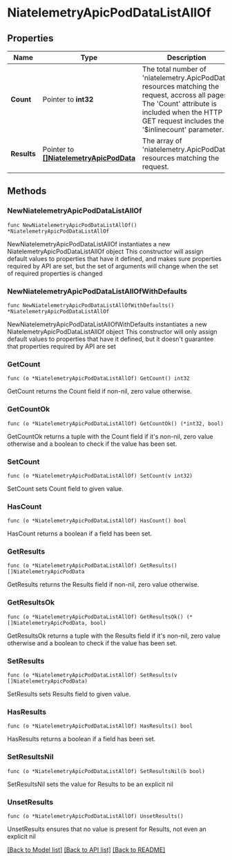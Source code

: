 # NiatelemetryApicPodDataListAllOf

## Properties

Name | Type | Description | Notes
------------ | ------------- | ------------- | -------------
**Count** | Pointer to **int32** | The total number of &#39;niatelemetry.ApicPodData&#39; resources matching the request, accross all pages. The &#39;Count&#39; attribute is included when the HTTP GET request includes the &#39;$inlinecount&#39; parameter. | [optional] 
**Results** | Pointer to [**[]NiatelemetryApicPodData**](NiatelemetryApicPodData.md) | The array of &#39;niatelemetry.ApicPodData&#39; resources matching the request. | [optional] 

## Methods

### NewNiatelemetryApicPodDataListAllOf

`func NewNiatelemetryApicPodDataListAllOf() *NiatelemetryApicPodDataListAllOf`

NewNiatelemetryApicPodDataListAllOf instantiates a new NiatelemetryApicPodDataListAllOf object
This constructor will assign default values to properties that have it defined,
and makes sure properties required by API are set, but the set of arguments
will change when the set of required properties is changed

### NewNiatelemetryApicPodDataListAllOfWithDefaults

`func NewNiatelemetryApicPodDataListAllOfWithDefaults() *NiatelemetryApicPodDataListAllOf`

NewNiatelemetryApicPodDataListAllOfWithDefaults instantiates a new NiatelemetryApicPodDataListAllOf object
This constructor will only assign default values to properties that have it defined,
but it doesn't guarantee that properties required by API are set

### GetCount

`func (o *NiatelemetryApicPodDataListAllOf) GetCount() int32`

GetCount returns the Count field if non-nil, zero value otherwise.

### GetCountOk

`func (o *NiatelemetryApicPodDataListAllOf) GetCountOk() (*int32, bool)`

GetCountOk returns a tuple with the Count field if it's non-nil, zero value otherwise
and a boolean to check if the value has been set.

### SetCount

`func (o *NiatelemetryApicPodDataListAllOf) SetCount(v int32)`

SetCount sets Count field to given value.

### HasCount

`func (o *NiatelemetryApicPodDataListAllOf) HasCount() bool`

HasCount returns a boolean if a field has been set.

### GetResults

`func (o *NiatelemetryApicPodDataListAllOf) GetResults() []NiatelemetryApicPodData`

GetResults returns the Results field if non-nil, zero value otherwise.

### GetResultsOk

`func (o *NiatelemetryApicPodDataListAllOf) GetResultsOk() (*[]NiatelemetryApicPodData, bool)`

GetResultsOk returns a tuple with the Results field if it's non-nil, zero value otherwise
and a boolean to check if the value has been set.

### SetResults

`func (o *NiatelemetryApicPodDataListAllOf) SetResults(v []NiatelemetryApicPodData)`

SetResults sets Results field to given value.

### HasResults

`func (o *NiatelemetryApicPodDataListAllOf) HasResults() bool`

HasResults returns a boolean if a field has been set.

### SetResultsNil

`func (o *NiatelemetryApicPodDataListAllOf) SetResultsNil(b bool)`

 SetResultsNil sets the value for Results to be an explicit nil

### UnsetResults
`func (o *NiatelemetryApicPodDataListAllOf) UnsetResults()`

UnsetResults ensures that no value is present for Results, not even an explicit nil

[[Back to Model list]](../README.md#documentation-for-models) [[Back to API list]](../README.md#documentation-for-api-endpoints) [[Back to README]](../README.md)


